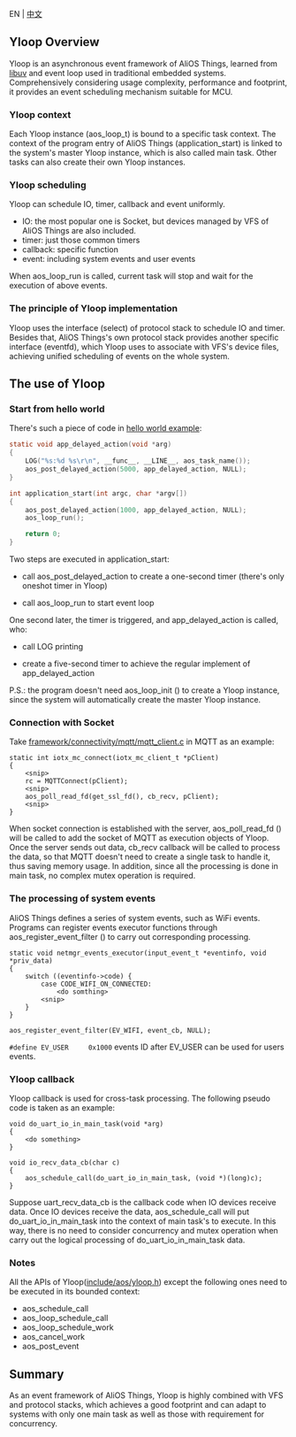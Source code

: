 EN | [中文](Yloop-Event-Framework.zh)

## Yloop Overview

Yloop is an asynchronous event framework of AliOS Things, learned from [libuv](https://github.com/libuv/libuv) and event loop used in traditional embedded systems. Comprehensively considering usage complexity, performance and footprint, it provides an event scheduling mechanism suitable for MCU.

### Yloop context

Each Yloop instance (aos_loop_t) is bound to a specific task context. The context of the program entry of AliOS Things (application_start) is linked to the system's master Yloop instance, which is also called main task. Other tasks can also create their own Yloop instances.

### Yloop scheduling

Yloop can schedule IO, timer, callback and event uniformly.

- IO: the most popular one is Socket, but devices managed by VFS of AliOS Things are also included.
- timer: just those common timers 
- callback: specific function
- event: including system events and user events

When aos_loop_run is called, current task will stop and wait for the execution of above events.

### The principle of Yloop implementation

Yloop uses the interface (select) of protocol stack to schedule IO and timer. Besides that, AliOS Things's own protocol stack provides another specific interface (eventfd), which Yloop uses to associate with VFS's device files, achieving unified scheduling of events on the whole system.

## The use of Yloop

### Start from hello world

There's such a piece of code in [hello world example](https://github.com/alibaba/AliOS-Things/blob/master/example/helloworld/helloworld.c):

```c
static void app_delayed_action(void *arg)
{
    LOG("%s:%d %s\r\n", __func__, __LINE__, aos_task_name());
    aos_post_delayed_action(5000, app_delayed_action, NULL);
}

int application_start(int argc, char *argv[])
{
    aos_post_delayed_action(1000, app_delayed_action, NULL);
    aos_loop_run();

    return 0;
}
```

Two steps are executed in application_start:

- call aos_post_delayed_action to create a one-second timer (there's only oneshot timer in Yloop)

- call aos_loop_run to start event loop



One second later, the timer is triggered, and app_delayed_action is called, who:

- call LOG printing

- create a five-second timer to achieve the regular implement of app_delayed_action



P.S.: the program doesn't need aos_loop_init () to create a Yloop instance, since the system will automatically create the master Yloop instance.

### Connection with Socket

Take [framework/connectivity/mqtt/mqtt_client.c](https://github.com/alibaba/AliOS-Things/blob/master/framework/connectivity/mqtt/mqtt_client.c) in MQTT as an example: 

```
static int iotx_mc_connect(iotx_mc_client_t *pClient)
{
    <snip>
    rc = MQTTConnect(pClient);
    <snip>
    aos_poll_read_fd(get_ssl_fd(), cb_recv, pClient);
    <snip>
}
```

When socket connection is established with the server, aos_poll_read_fd () will be called to add the socket of MQTT as execution objects of Yloop. Once the server sends out data, cb_recv callback will be called to process the data, so that MQTT doesn't need to create a single task to handle it, thus saving memory usage. In addition, since all the processing is done in main task, no complex mutex operation is required.

### The processing of system events

AliOS Things defines a series of system events, such as WiFi events. Programs can register events executor functions through aos_register_event_filter () to carry out corresponding processing.

```
static void netmgr_events_executor(input_event_t *eventinfo, void *priv_data)
{
    switch ((eventinfo->code) {
        case CODE_WIFI_ON_CONNECTED:
            <do somthing>
        <snip>
    }
}

aos_register_event_filter(EV_WIFI, event_cb, NULL);
```

`#define EV_USER     0x1000`
events ID after EV_USER can be used for users events.

### Yloop callback

Yloop callback is used for cross-task processing. The following pseudo code is taken as an example: 

```
void do_uart_io_in_main_task(void *arg)
{
    <do something>
}

void io_recv_data_cb(char c)
{
    aos_schedule_call(do_uart_io_in_main_task, (void *)(long)c);
}
```

Suppose uart_recv_data_cb is the callback code when IO devices receive data. Once IO devices receive the data, aos_schedule_call will put do_uart_io_in_main_task into the context of main task's to execute. In this way, there is no need to consider concurrency and mutex operation when carry out the logical processing of do_uart_io_in_main_task data.

### Notes

All the APIs of Yloop([include/aos/yloop.h](AliOS-Things-API-YLOOP-Guide)) except the following ones need to be executed in its bounded context:

- aos_schedule_call
- aos_loop_schedule_call
- aos_loop_schedule_work
- aos_cancel_work
- aos_post_event

## Summary

As an event framework of AliOS Things, Yloop is highly combined with VFS and protocol stacks, which achieves a good footprint and can adapt to systems with only one main task as well as those with requirement for concurrency.
